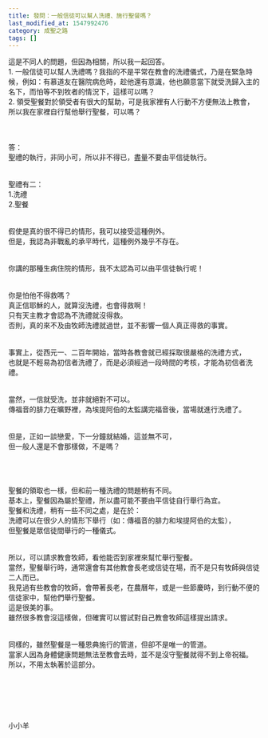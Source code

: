```yaml
---
title: 發問：一般信徒可以幫人洗禮、施行聖餐嗎？
last_modified_at: 1547992476
category: 成聖之路
tags: []
---
```


<p>這是不同人的問題，但因為相關，所以我一起回答。<br/>1.	一般信徒可以幫人洗禮嗎？我指的不是平常在教會的洗禮儀式，乃是在緊急時候，例如：有慕道友在醫院病危時，趁他還有意識，他也願意當下就受洗歸入主的名下，而怕等不到牧者的情況下，這樣可以嗎？<br/>2.	領受聖餐對於領受者有很大的幫助，可是我家裡有人行動不方便無法上教會，所以我在家裡自行幫他舉行聖餐，可以嗎？<br/><!--more--><br/><br/><br/>答：<br/>聖禮的執行，非同小可，所以非不得已，盡量不要由平信徒執行。<br/> <br/><br/>聖禮有二：<br/>1.洗禮<br/>2.聖餐<br/> <br/><br/>假使是真的很不得已的情形，我可以接受這種例外。<br/>但是，我認為非戰亂的承平時代，這種例外幾乎不存在。<br/> <br/><br/>你講的那種生病住院的情形，我不太認為可以由平信徒執行呢！<br/> <br/><br/>你是怕他不得救嗎？<br/>真正信耶穌的人，就算沒洗禮，也會得救啊！<br/>只有天主教才會認為不洗禮就沒得救。<br/>否則，真的來不及由牧師洗禮就過世，並不影響一個人真正得救的事實。<br/> <br/> <br/>事實上，從西元一、二百年開始，當時各教會就已經採取很嚴格的洗禮方式，<br/>也就是不輕易為初信者洗禮了，而是必須經過一段時間的考核，才能為初信者洗禮。<br/> <br/><br/>當然，一信就受洗，並非就絕對不可以。<br/>傳福音的腓力在曠野裡，為埃提阿伯的太監講完福音後，當場就進行洗禮了。<br/> <br/><br/>但是，正如一談戀愛，下一分鐘就結婚，這並無不可，<br/>但一般人還是不會那樣做，不是嗎？<br/> <br/><br/><br/><br/>聖餐的領取也一樣，但和前一種洗禮的問題稍有不同。<br/>基本上，聖餐因為屬於聖禮，所以盡可能不要由平信徒自行舉行為宜。<br/>聖餐和洗禮，稍有一些不同之處，是在於：<br/>洗禮可以在很少人的情形下舉行（如：傳福音的腓力和埃提阿伯的太監），<br/>但聖餐是眾信徒間舉行的一種儀式。<br/><br/><br/>所以，可以請求教會牧師，看他能否到家裡來幫忙舉行聖餐。<br/>當然，聖餐舉行時，通常還會有其他教會長老或信徒在場，而不是只有牧師與信徒二人而已。<br/>我見過有些教會的牧師，會帶著長老，在農曆年，或是一些節慶時，到行動不便的信徒家中，幫他們舉行聖餐。<br/>這是很美的事。<br/>雖然很多教會沒這樣做，但確實可以嘗試對自己教會牧師這樣提出請求。<br/><br/><br/>同樣的，雖然聖餐是一種恩典施行的管道，但卻不是唯一的管道。<br/>當家人因為身體健康問題無法至教會去時，並不是沒守聖餐就得不到上帝祝福。<br/>所以，不用太執著於這部分。<br/><br/><br/><br/><br/><br/><br/>小小羊
</p>